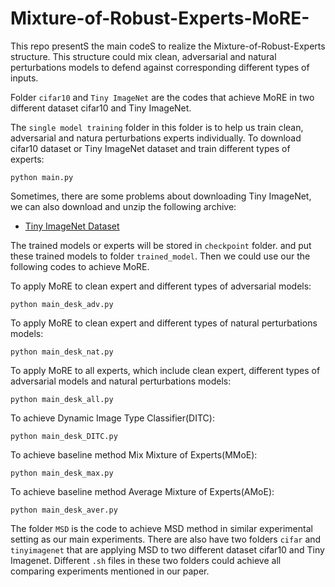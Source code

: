 # Mixture-of-Robust-Experts-MoRE-
This repo presentS the main codeS to realize the Mixture-of-Robust-Experts structure. This structure could mix clean, adversarial and natural perturbations models to defend against corresponding different types of inputs.

Folder `cifar10` and `Tiny ImageNet` are the codes that achieve MoRE in two different dataset cifar10 and Tiny ImageNet.

The `single model training` folder in this folder is to help us train clean, adversarial and natura perturbations experts individually. To download cifar10 dataset or Tiny ImageNet dataset and train different types of experts:

    python main.py

Sometimes, there are some problems about downloading Tiny ImageNet, we can also download and unzip the following archive:

* [Tiny ImageNet Dataset](https://tiny-imagenet.herokuapp.com/)  

The trained models or experts will be stored in `checkpoint` folder. and put these trained models to folder `trained_model`. Then we could use our the following codes to achieve MoRE.

To apply MoRE to clean expert and different types of adversarial models:

    python main_desk_adv.py

To apply MoRE to clean expert and different types of natural perturbations models:

    python main_desk_nat.py
    
To apply MoRE to all experts, which include clean expert, different types of adversarial models and natural perturbations models:

    python main_desk_all.py
    
To achieve Dynamic Image Type Classifier(DITC):

    python main_desk_DITC.py
    
To achieve baseline method Mix Mixture of Experts(MMoE):

    python main_desk_max.py
    
To achieve baseline method Average Mixture of Experts(AMoE):

    python main_desk_aver.py
    
The folder `MSD` is the code to achieve MSD method in similar experimental setting as our main experiments. There are also have two folders `cifar` and `tinyimagenet` that are applying MSD to two different dataset cifar10 and Tiny Imagenet. Different `.sh` files in these two folders could achieve all comparing experiments mentioned in our paper.
